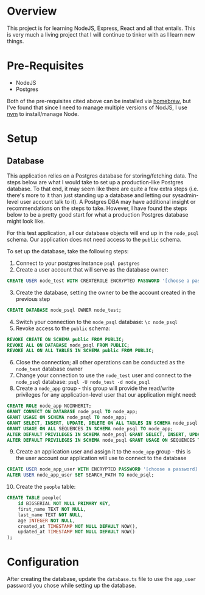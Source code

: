 # Overview
This project is for learning NodeJS, Express, React and all that entails.  This is very much a living project that I will continue to tinker with as I learn new things.

# Pre-Requisites

* NodeJS
* Postgres

Both of the pre-requisites cited above can be installed via [homebrew](https://brew.sh/), but I've found that since I need to manage multiple versions of NodJS, I use [nvm](https://github.com/nvm-sh/nvm) to install/manage Node.

# Setup

## Database
This application relies on a Postgres database for storing/fetching data.  The steps below are what I would take to set up a production-like Postgres database.  To that end, it may seem like there are quite a few extra steps (i.e. there's more to it than just standing up a database and letting our sysadmin-level user account talk to it).  A Postgres DBA may have additional insight or recommendations on the steps to take.  However, I have found the steps below to be a pretty good start for what a production Postgres database might look like.

For this test application, all our database objects will end up in the `node_psql` schema.  Our application does not need access to the `public` schema.

To set up the database, take the following steps:

1. Connect to your postgres instance `psql postgres`
2. Create a user account that will serve as the database owner:
```sql
CREATE USER node_test WITH CREATEROLE ENCRYPTED PASSWORD '[choose a password]';
```
3. Create the database, setting the owner to be the account created in the previous step
```sql
CREATE DATABASE node_psql OWNER node_test;
```
4. Switch your connection to the `node_psql` database: `\c node_psql`
5. Revoke access to the `public` schema:
```sql
REVOKE CREATE ON SCHEMA public FROM PUBLIC;
REVOKE ALL ON DATABASE node_psql FROM PUBLIC;
REVOKE ALL ON ALL TABLES IN SCHEMA public FROM PUBLIC;
```
6. Close the connection; all other operations can be conducted as the `node_test` database owner
7. Change your connection to use the `node_test` user and connect to the `node_psql` database: `psql -U node_test -d node_psql`
8. Create a `node_app` group - this group will provide the read/write privileges for any application-level user that our application might need:
```sql
CREATE ROLE node_app NOINHERIT;
GRANT CONNECT ON DATABASE node_psql TO node_app;
GRANT USAGE ON SCHEMA node_psql TO node_app;
GRANT SELECT, INSERT, UPDATE, DELETE ON ALL TABLES IN SCHEMA node_psql TO node_app;
GRANT USAGE ON ALL SEQUENCES IN SCHEMA node_psql TO node_app;
ALTER DEFAULT PRIVILEGES IN SCHEMA node_psql GRANT SELECT, INSERT, UPDATE, DELETE ON TABLES TO node_app;
ALTER DEFAULT PRIVILEGES IN SCHEMA node_psql GRANT USAGE ON SEQUENCES TO node_app;
```
9. Create an application user and assign it to the `node_app` group - this is the user account our application will use to connect to the database
```sql
CREATE USER node_app_user WITH ENCRYPTED PASSWORD '[choose a password]' IN ROLE node_app;
ALTER USER node_app_user SET SEARCH_PATH TO node_psql;
```
10.  Create the `people` table:
```sql
CREATE TABLE people(
    id BIGSERIAL NOT NULL PRIMARY KEY,
    first_name TEXT NOT NULL,
    last_name TEXT NOT NULL,
    age INTEGER NOT NULL,
    created_at TIMESTAMP NOT NULL DEFAULT NOW(),
    updated_at TIMESTAMP NOT NULL DEFAULT NOW()
);
```

# Configuration
After creating the database, update the `database.ts` file to use the `app_user` password you chose while setting up the database.
